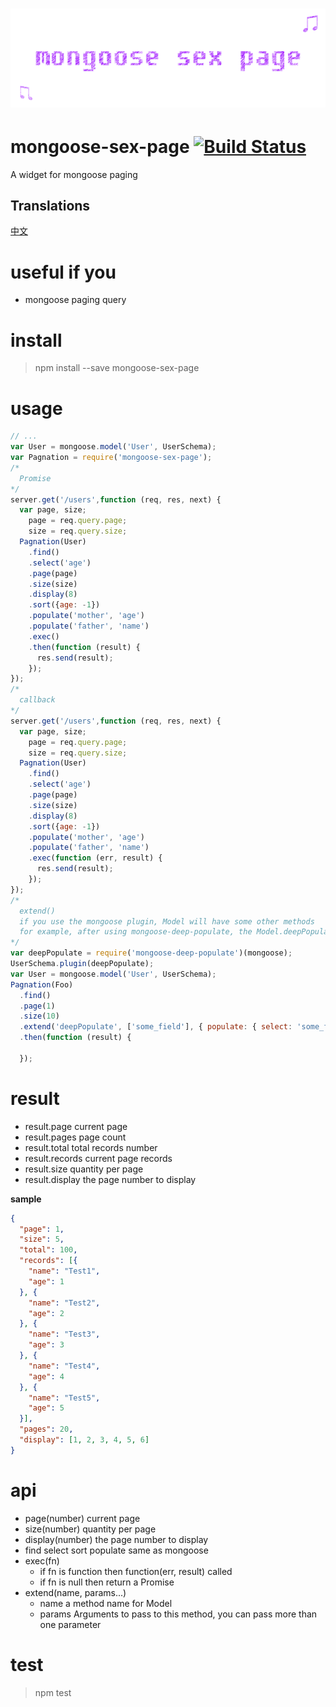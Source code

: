 # ﻿![mongoose-sex-page](static/logo.gif)

# mongoose-sex-page [![Build Status](https://travis-ci.org/dtboy1995/mongoose-sex-page.svg?branch=master)](https://travis-ci.org/dtboy1995/mongoose-sex-page)
A widget for mongoose paging

## Translations
[中文](README_CN.md)

# useful if you
- mongoose paging query

# install
> npm install --save mongoose-sex-page

# usage
```javascript
// ...
var User = mongoose.model('User', UserSchema);
var Pagnation = require('mongoose-sex-page');
/*
  Promise
*/
server.get('/users',function (req, res, next) {
  var page, size;
    page = req.query.page;
    size = req.query.size;
  Pagnation(User)
    .find()
    .select('age')
    .page(page)
    .size(size)
    .display(8)
    .sort({age: -1})
    .populate('mother', 'age')
    .populate('father', 'name')
    .exec()
    .then(function (result) {
      res.send(result);
    });
});
/*
  callback
*/
server.get('/users',function (req, res, next) {
  var page, size;
    page = req.query.page;
    size = req.query.size;
  Pagnation(User)
    .find()
    .select('age')
    .page(page)
    .size(size)
    .display(8)
    .sort({age: -1})
    .populate('mother', 'age')
    .populate('father', 'name')
    .exec(function (err, result) {
      res.send(result);
    });
});
/*
  extend()
  if you use the mongoose plugin, Model will have some other methods
  for example, after using mongoose-deep-populate, the Model.deepPopulate method exists
*/
var deepPopulate = require('mongoose-deep-populate')(mongoose);
UserSchema.plugin(deepPopulate);
var User = mongoose.model('User', UserSchema);
Pagnation(Foo)
  .find()
  .page(1)
  .size(10)
  .extend('deepPopulate', ['some_field'], { populate: { select: 'some_field'}})
  .then(function (result) {

  });
```

# result
- result.page current page
- result.pages page count
- result.total total records number
- result.records current page records
- result.size quantity per page
- result.display the page number to display

**sample**
``` json
{
  "page": 1,
  "size": 5,
  "total": 100,
  "records": [{
    "name": "Test1",
    "age": 1
  }, {
    "name": "Test2",
    "age": 2
  }, {
    "name": "Test3",
    "age": 3
  }, {
    "name": "Test4",
    "age": 4
  }, {
    "name": "Test5",
    "age": 5
  }],
  "pages": 20,
  "display": [1, 2, 3, 4, 5, 6]
}
```

# api
- page(number)  current page
- size(number)  quantity per page
- display(number)  the page number to display
- find select sort populate  same as mongoose
- exec(fn)
  - if fn is function then function(err, result) called
  - if fn is null then return a Promise
- extend(name, params...)
  - name a method name for Model
  - params Arguments to pass to this method, you can pass more than one parameter

# test
> npm test
